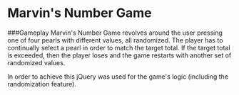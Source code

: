 # **Marvin's Number Game**

###Gameplay
Marvin's Number Game revolves around the user pressing one of four pearls with different values, all randomized. The player has to continually select a pearl in order to match the target total. If the target total is exceeded, then the player loses and the game restarts with another set of randomized values.

In order to achieve this jQuery was used for the game's logic (including the randomization feature).


